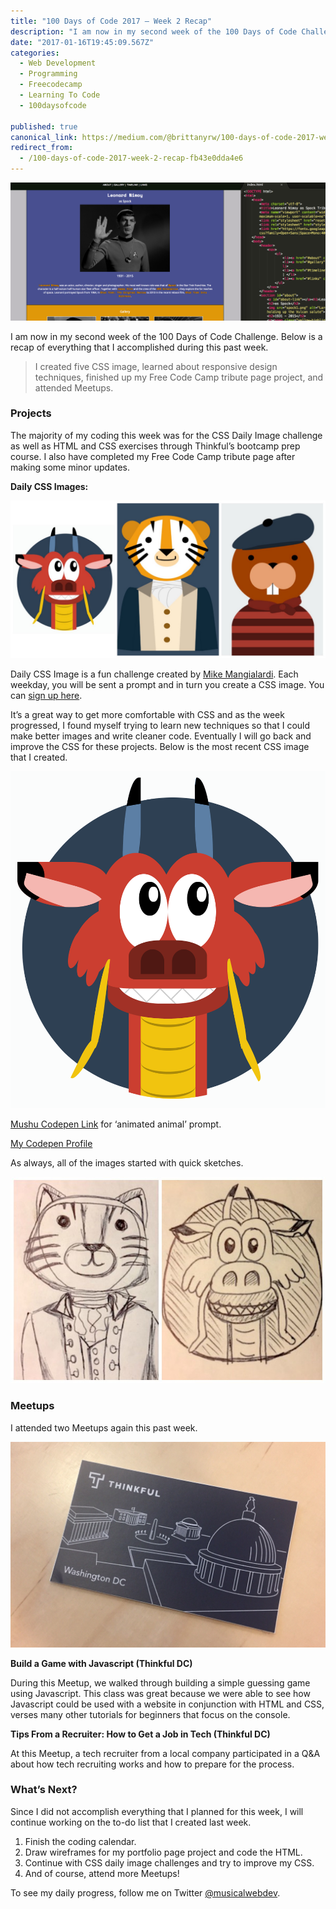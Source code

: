 ```yaml
---
title: "100 Days of Code 2017 — Week 2 Recap"
description: "I am now in my second week of the 100 Days of Code Challenge. Below is a recap of everything that I accomplished during this past week. The majority of my coding this week was for the CSS Daily Image…"
date: "2017-01-16T19:45:09.567Z"
categories: 
  - Web Development
  - Programming
  - Freecodecamp
  - Learning To Code
  - 100daysofcode

published: true
canonical_link: https://medium.com/@brittanyrw/100-days-of-code-2017-week-2-recap-fb43e0dda4e6
redirect_from:
  - /100-days-of-code-2017-week-2-recap-fb43e0dda4e6
---
```


![](./asset-1.png)

I am now in my second week of the 100 Days of Code Challenge. Below is a recap of everything that I accomplished during this past week.

> I created five CSS image, learned about responsive design techniques, finished up my Free Code Camp tribute page project, and attended Meetups.

### Projects

The majority of my coding this week was for the CSS Daily Image challenge as well as HTML and CSS exercises through Thinkful’s bootcamp prep course. I also have completed my Free Code Camp tribute page after making some minor updates.

**Daily CSS Images:**

![](./asset-2.jpeg)

Daily CSS Image is a fun challenge created by [Mike Mangialardi](https://twitter.com/michaelmangial1). Each weekday, you will be sent a prompt and in turn you create a CSS image. You can [sign up here](http://dailycssimages.com/).

It’s a great way to get more comfortable with CSS and as the week progressed, I found myself trying to learn new techniques so that I could make better images and write cleaner code. Eventually I will go back and improve the CSS for these projects. Below is the most recent CSS image that I created.

![](./asset-3.png)

[Mushu Codepen Link](https://codepen.io/trekkiegirl/full/VPjGrL/) for ‘animated animal’ prompt.

[My Codepen Profile](https://codepen.io/trekkiegirl/pens/public/)

As always, all of the images started with quick sketches.

![](./asset-4.jpeg)

### Meetups

I attended two Meetups again this past week.

![](./asset-5.jpeg)

**Build a Game with Javascript (Thinkful DC)**

During this Meetup, we walked through building a simple guessing game using Javascript. This class was great because we were able to see how Javascript could be used with a website in conjunction with HTML and CSS, verses many other tutorials for beginners that focus on the console.

**Tips From a Recruiter: How to Get a Job in Tech (Thinkful DC)**

At this Meetup, a tech recruiter from a local company participated in a Q&A about how tech recruiting works and how to prepare for the process.

### What’s Next?

Since I did not accomplish everything that I planned for this week, I will continue working on the to-do list that I created last week.

1.  Finish the coding calendar.
2.  Draw wireframes for my portfolio page project and code the HTML.
3.  Continue with CSS daily image challenges and try to improve my CSS.
4.  And of course, attend more Meetups!

To see my daily progress, follow me on Twitter [@musicalwebdev](https://twitter.com/musicalwebdev).
